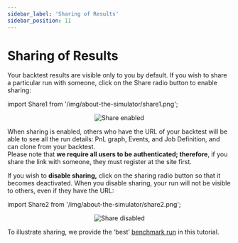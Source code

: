 ```yaml
---
sidebar_label: 'Sharing of Results'
sidebar_position: 11
---
```


# Sharing of Results

Your backtest results are visible only to you by default. If you wish to share a particular run with someone, click on the Share radio button to enable sharing:

import Share1 from '/img/about-the-simulator/share1.png';

<center>
    <img src={Share1} alt="Share enabled" style={{width: 300}} />
</center>

When sharing is enabled, others who have the URL of your backtest will be able to see all the run details: PnL graph, Events, and Job Definition, and can clone from your backtest.  
Please note that **we require all users to be authenticated; therefore**, if you share the link with someone, they must register at the site first.

If you wish to **disable sharing,** click on the sharing radio button so that it becomes deactivated. When you disable sharing, your run will not be visible to others, even if they have the URL:

import Share2 from '/img/about-the-simulator/share2.png';

<center>
    <img src={Share2} alt="Share disabled" style={{width: 300}} />
</center>

To illustrate sharing, we provide the ‘best’ [benchmark run](https://portal.deltaray.io/backtests/d93ec692-b017-45d5-a7a9-845e9716a679) in this tutorial.